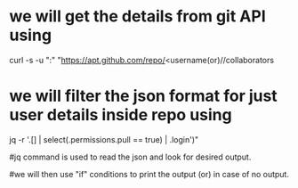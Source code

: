 # we will get the details from git API using 
curl -s -u "<username>:<token>" "https://apt.github.com/repo/<username(or)<organisation>/<repo>/collaborators

# we will filter the json format for just user details inside repo using
jq -r '.[] | select(.permissions.pull == true) | .login')"

#jq command is used to read the json and look for desired output.

#we will then use "if" conditions to print the output (or) in case of no output.
